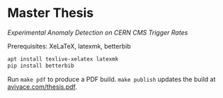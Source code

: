 # Master Thesis

*Experimental Anomaly Detection on CERN CMS Trigger Rates*

Prerequisites: XeLaTeX, latexmk, betterbib

```bash
apt install texlive-xelatex latexmk
pip install betterbib
```

Run `make pdf` to produce a PDF build. `make publish` updates the build at [avivace.com/thesis.pdf](https://avivace.com/thesis.pdf).